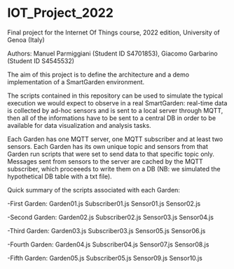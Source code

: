 # IOT_Project_2022
Final project for the Internet Of Things course, 2022 edition, University of Genoa (Italy)

Authors: Manuel Parmiggiani (Student ID S4701853), Giacomo Garbarino (Student ID S4545532)

The aim of this project is to define the architecture and a demo implementation of a SmartGarden environment.

The scripts contained in this repository can be used to simulate the typical execution we would expect to observe in a real SmartGarden: real-time data is collected by ad-hoc sensors and is sent to a local server through MQTT, then all of the informations have to be sent to a central DB in order to be available for data visualization and analysis tasks.

Each Garden has one MQTT server, one MQTT subscriber and at least two sensors.
Each Garden has its own unique topic and sensors from that Garden run scripts that were set to send data to that specific topic only.
Messages sent from sensors to the server are cached by the MQTT subscriber, which proceeeds to write them on a DB (NB: we simulated the hypothetical DB table with a txt file).



Quick summary of the scripts associated with each Garden:

-First Garden: Garden01.js Subscriber01.js Sensor01.js Sensor02.js

-Second Garden: Garden02.js Subscriber02.js Sensor03.js Sensor04.js

-Third Garden: Garden03.js Subscriber03.js Sensor05.js Sensor06.js

-Fourth Garden: Garden04.js Subscriber04.js Sensor07.js Sensor08.js

-Fifth Garden: Garden05.js Subscriber05.js Sensor09.js Sensor10.js
